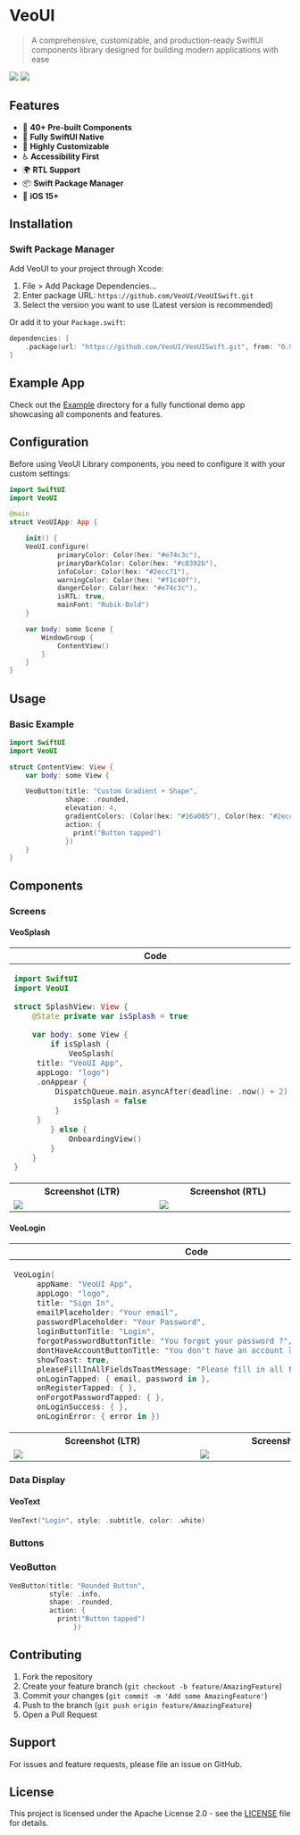 # VeoUI

> A comprehensive, customizable, and production-ready SwiftUI components library designed for building modern applications with ease

![](https://img.shields.io/badge/license-Apache--2.0-blue)
![](https://img.shields.io/badge/version-0.9.1-green)

## Features

- 🎨 **40+ Pre-built Components**
- 📱 **Fully SwiftUI Native**
- 🔧 **Highly Customizable**
- ♿️ **Accessibility First**
- 🌍 **RTL Support**
- 📦 **Swift Package Manager**
- 🎯 **iOS 15+**

## Installation

### Swift Package Manager

Add VeoUI to your project through Xcode:

1. File > Add Package Dependencies...
2. Enter package URL: `https://github.com/VeoUI/VeoUISwift.git`
3. Select the version you want to use (Latest version is recommended)

Or add it to your `Package.swift`:

```swift
dependencies: [
    .package(url: "https://github.com/VeoUI/VeoUISwift.git", from: "0.9.1")
]
```

## Example App

Check out the [Example](Example) directory for a fully functional demo app showcasing all components and features.

## Configuration

Before using VeoUI Library components, you need to configure it with your custom settings:

```swift
import SwiftUI
import VeoUI

@main
struct VeoUIApp: App {

    init() {
    VeoUI.configure(
            primaryColor: Color(hex: "#e74c3c"),
            primaryDarkColor: Color(hex: "#c0392b"),
            infoColor: Color(hex: "#2ecc71"),
            warningColor: Color(hex: "#f1c40f"),
            dangerColor: Color(hex: "#e74c3c"),
            isRTL: true,
            mainFont: "Rubik-Bold")
    }

    var body: some Scene {
        WindowGroup {
            ContentView()
        }
    }
}
```

## Usage

### Basic Example

```swift
import SwiftUI
import VeoUI

struct ContentView: View {
    var body: some View {

    VeoButton(title: "Custom Gradient + Shape",
              shape: .rounded,
              elevation: 4,
              gradientColors: (Color(hex: "#16a085"), Color(hex: "#2ecc71")),
              action: {
                print("Button tapped")
              })
    }
}
```

## Components

### Screens

#### VeoSplash
<table>
<thead>
<tr>
<th colspan="2">Code</th>
</tr>
</thead>
<tr>
<td colspan="2">

```swift
import SwiftUI
import VeoUI

struct SplashView: View {
    @State private var isSplash = true

    var body: some View {
        if isSplash {
            VeoSplash(
     title: "VeoUI App",
     appLogo: "logo")
     .onAppear {
         DispatchQueue.main.asyncAfter(deadline: .now() + 2) {
             isSplash = false
         }
     }
        } else {
            OnboardingView()
        }
    }
}
```
</td>
</tr>
<tr>
<th>Screenshot (LTR)</th>
<th>Screenshot (RTL)</th>
</tr>
<tr>
<td>
<img src="Screenshots/Screenshot1.png">
</td>
<td>
<img src="Screenshots/Screenshot2.png">
</td>
</tr>
</table>

#### VeoLogin
<table>
<thead>
<tr>
<th colspan="2">Code</th>
</tr>
</thead>
<tr>
<td colspan="2">

```swift
VeoLogin(
     appName: "VeoUI App",
     appLogo: "logo",
     title: "Sign In",
     emailPlaceholder: "Your email",
     passwordPlaceholder: "Your Password",
     loginButtonTitle: "Login",
     forgotPasswordButtonTitle: "You forgot your password ?",
     dontHaveAccountButtonTitle: "You don't have an account ? Create one now !",
     showToast: true,
     pleaseFillInAllFieldsToastMessage: "Please fill in all fields !",
     onLoginTapped: { email, password in },
     onRegisterTapped: { },
     onForgotPasswordTapped: { },
     onLoginSuccess: { },
     onLoginError: { error in })
```
</td>
</tr>
<tr>
<th>Screenshot (LTR)</th>
<th>Screenshot (RTL)</th>
</tr>
<tr>
<td>
<img src="Screenshots/Screenshot3.png">
</td>
<td>
<img src="Screenshots/Screenshot4.png">
</td>
</tr>
</table>

### Data Display

#### VeoText

```swift
VeoText("Login", style: .subtitle, color: .white)
```

### Buttons

### VeoButton

```swift
VeoButton(title: "Rounded Button",
          style: .info,
          shape: .rounded,
          action: {
            print("Button tapped")
                })
```

## Contributing

1. Fork the repository
2. Create your feature branch (`git checkout -b feature/AmazingFeature`)
3. Commit your changes (`git commit -m 'Add some AmazingFeature'`)
4. Push to the branch (`git push origin feature/AmazingFeature`)
5. Open a Pull Request

## Support

For issues and feature requests, please file an issue on GitHub.

## License

This project is licensed under the Apache License 2.0 - see the [LICENSE](LICENSE) file for details.